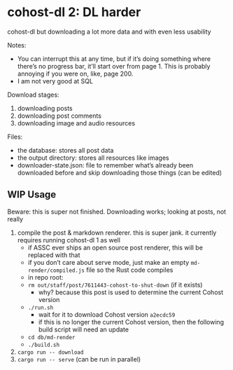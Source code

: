 # cohost-dl 2: DL harder
cohost-dl but downloading a lot more data and with even less usability

Notes:
- You can interrupt this at any time, but if it’s doing something where there’s no progress bar, it’ll start over from page 1.
  This is probably annoying if you were on, like, page 200.
- I am not very good at SQL

Download stages:
1. downloading posts
2. downloading post comments
3. downloading image and audio resources

Files:
- the database: stores all post data
- the output directory: stores all resources like images
- downloader-state.json: file to remember what’s already been downloaded before and skip downloading those things (can be edited)

## WIP Usage
Beware: this is super not finished. Downloading works; looking at posts, not really

1. compile the post & markdown renderer. this is super jank. it currently requires running cohost-dl 1 as well
    - if ASSC ever ships an open source post renderer, this will be replaced with that
    - if you don’t care about serve mode, just make an empty `md-render/compiled.js` file so the Rust code compiles
    - in repo root:
    - `rm out/staff/post/7611443-cohost-to-shut-down` (if it exists)
        - why? because this post is used to determine the current Cohost version
    - `./run.sh`
      - wait for it to download Cohost version `a2ecdc59`
      - if this is no longer the current Cohost version, then the following build script will need an update
    - `cd db/md-render`
    - `./build.sh`
2. `cargo run -- download`
3. `cargo run -- serve` (can be run in parallel)
